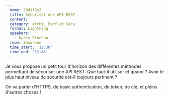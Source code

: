 ```yaml
---
  name: 20d1t3s2
  title: Sécuriser une API REST
  content:
  category: Archi, Perf et Sécu
  format: Lightning
  speakers: 
    - Karim Pinchon
  room: Showroom
  time_start: '12:30'
  time_end: '12:45'
---
```

Je vous propose un petit tour d'horizon des différentes méthodes permettant de sécuriser une API REST. Que faut-il utiliser et quand ? Avoir le plus haut niveau de sécurité est-il toujours pertinent ?

On va parler d'HTTPS, de basic authentication, de token, de clé, et pleins d'autres choses !

